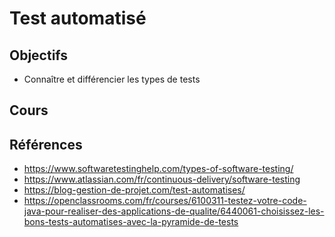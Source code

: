# Test automatisé

## Objectifs

- Connaître et différencier les types de tests

## Cours

<Reaveal name="test" />

## Références

- https://www.softwaretestinghelp.com/types-of-software-testing/
- https://www.atlassian.com/fr/continuous-delivery/software-testing
- https://blog-gestion-de-projet.com/test-automatises/
- https://openclassrooms.com/fr/courses/6100311-testez-votre-code-java-pour-realiser-des-applications-de-qualite/6440061-choisissez-les-bons-tests-automatises-avec-la-pyramide-de-tests

